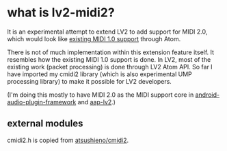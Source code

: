 # what is lv2-midi2?

It is an experimental attempt to extend LV2 to add support for MIDI 2.0,
which would look like [existing MIDI 1.0 support](https://lv2plug.in/ns/ext/midi) through Atom.

There is not of much implementation within this extension feature itself.
It resembles how the existing MIDI 1.0 support is done.
In LV2, most of the existing work (packet processing) is done through LV2 Atom API.
So far I have imported my cmidi2 library (which is also experimental UMP processing library) to make it possible for LV2 developers.

(I'm doing this mostly to have MIDI 2.0 as the MIDI support core in [android-audio-plugin-framework](https://github.com/atsushieno/android-audio-plugin-framework/) and [aap-lv2](https://github.com/atsushieno/aap-lv2).)

## external modules

cmidi2.h is copied from [atsushieno/cmidi2](https://github.com/atsushieno/cmidi2).

